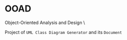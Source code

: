 # OOAD
Object-Oriented Analysis and Design \

Project of `UML Class Diagram Generator` and its `Document`
